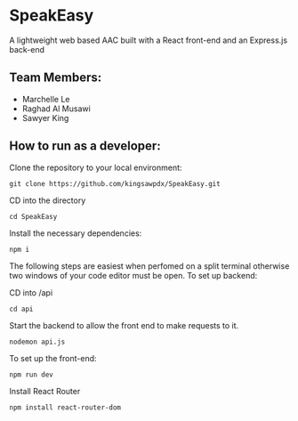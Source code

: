 # SpeakEasy

A lightweight web based AAC built with a React front-end and an Express.js back-end

## Team Members:

- Marchelle Le
- Raghad Al Musawi
- Sawyer King

## How to run as a developer:

Clone the repository to your local environment:

```
git clone https://github.com/kingsawpdx/SpeakEasy.git
```

CD into the directory

```
cd SpeakEasy
```

Install the necessary dependencies:

```
npm i
```

The following steps are easiest when perfomed on a split terminal otherwise two windows of your code editor must be open.
To set up backend:

CD into /api

```
cd api
```

Start the backend to allow the front end to make requests to it.

```
nodemon api.js
```

To set up the front-end:

```
npm run dev
```

Install React Router

```
npm install react-router-dom
```
